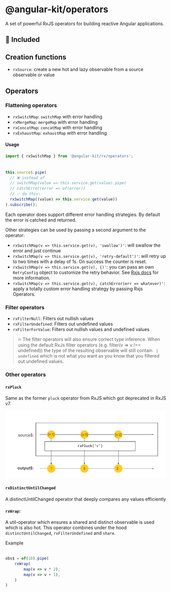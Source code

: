 # @angular-kit/operators

A set of powerful RxJS operators for building reactive Angular applications.

## 🔋 Included

## Creation functions

- `rxSource`: create a new hot and lazy observable from a source observable or value

## Operators

### Flattening operators
- `rxSwitchMap`: `switchMap` with error handling
- `rxMergeMap`: `mergeMap` with error handling
- `rxConcatMap`: `concatMap` with error handling
- `rxExhaustMap`: `exhaustMap` with error handling

#### Usage

```typescript
import { rxSwitchMap } from '@angular-kit/rx/operators';


this.source$.pipe(
  // ❌ instead of 
  // switchMap(value => this.service.get(value).pipe(
  // catchError(error => of(error))
  // ✅ do this: 
  rxSwitchMap((value) => this.service.get(value))
).subscribe();
```
Each operator does support different error handling strategies. By default
the error is catched and returned. 

Other strategies can be used by passing a second argument to the operator:
- `rxSwitchMap(v => this.service.get(v), 'swallow')'`: will swallow the error and just continue
- `rxSwitchMap(v => this.service.get(v), 'retry-default')'`: will retry up to two times with a delay of 1s. On success the counter is reset.
- `rxSwitchMap(v => this.service.get(v), {)'`: you can pass an own `RetryConfig` object to customize the retry behavior. See [Rxjs docs](https://rxjs.dev/api/index/interface/RetryConfig) for more information.
- `rxSwitchMap(v => this.service.get(v), catchError(err => whatever)'`: apply a totally custom error handling strategy by passing Rxjs Operators.



### Filter operators

- `rxFilterNull`: Filters out nullish values
- `rxFilterUndefined`: Filters out undefined values
- `rxFilterForValue`: Filters out nullish values and undefined values


> 🔥
> The filter operators will also ensure correct type inference. When using the default
> RxJs filter operators (e.g. filter(v => v !== undefined)) the type of the resulting observable
> will still contain ` | undefined` which is not what you want as you know that you filtered
> out undefined values.

 ### Other operators

#### `rxPluck`
Same as the former `pluck` operator from RxJS which got deprecated in RxJS v7.

![rxPluck marble](../../../docs/images/marbles/rx-pluck.png)

#### `rxDistinctUntilChanged` 
A distinctUntilChanged operator that deeply compares any values efficiently

#### `rxWrap`: 
A util-operator which ensures a shared and distinct observable is used which is also hot. This operator combines under 
the hood `distinctUntilChanged`, `rxFilterUndefined` and `share`.

Example
```ts

obs$ = of(10).pipe(
    rxWrap(
        map(v => v * 2),
        map(v => v + 1),
    )
)
```
